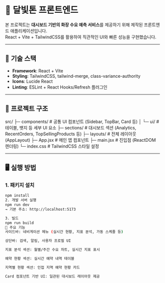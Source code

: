 # 🌙 달빛톤 프론트엔드

본 프로젝트는 **대시보드 기반의 화장 수요 예측 서비스**를 제공하기 위해 제작된 프론트엔드 애플리케이션입니다.  
React + Vite + TailwindCSS를 활용하여 직관적인 UI와 빠른 성능을 구현했습니다.

---

## 🚀 기술 스택

- **Framework**: React + Vite
- **Styling**: TailwindCSS, tailwind-merge, class-variance-authority
- **Icons**: Lucide React
- **Linting**: ESLint + React Hooks/Refresh 플러그인

---

## 📂 프로젝트 구조

src/
├─ components/ # 공통 UI 컴포넌트 (Sidebar, TopBar, Card 등)
│ └─ ui/ # 테이블, 뱃지 등 세부 UI 요소
├─ sections/ # 대시보드 섹션 (Analytics, RecentOrders, TopSellingProducts 등)
├─ layouts/ # 전체 레이아웃 (AppLayout)
├─ App.jsx # 메인 앱 컴포넌트
├─ main.jsx # 진입점 (ReactDOM 렌더링)
└─ index.css # TailwindCSS 스타일 설정


---

## 🖥️ 실행 방법

### 1. 패키지 설치
```bash
npm install
2. 개발 서버 실행
npm run dev
→ 기본 주소: http://localhost:5173

3. 빌드
npm run build
🎨 주요 기능
사이드바: 네비게이션 메뉴 (실시간 현황, 지표 분석, 가동 스케줄 등)

상단바: 검색, 알림, 사용자 프로필 UI

지표 분석 섹션: 월별/주간 수요 차트, 실시간 지표 표시

예약 현황 섹션: 실시간 예약 내역 테이블

지역별 현황 섹션: 인접 지역 예약 현황 카드

Card 컴포넌트 기반 UI: 일관된 대시보드 레이아웃 제공


